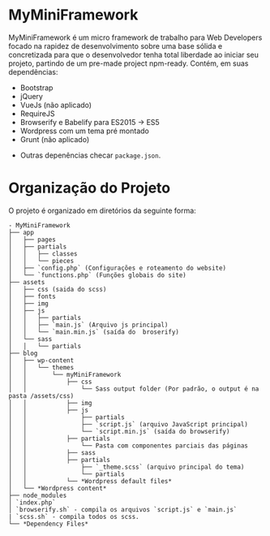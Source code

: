 # MyMiniFramework

MyMiniFramework é um micro framework de trabalho para Web Developers focado na rapidez de desenvolvimento
sobre uma base sólida e concretizada para que o desenvolvedor tenha total liberdade ao iniciar seu projeto,
partindo de um pre-made project npm-ready. Contém, em suas dependências:
 - Bootstrap
 - jQuery
 - VueJs (não aplicado)
 - RequireJS
 - Browserify e Babelify para ES2015 -> ES5
 - Wordpress com um tema pré montado
 - Grunt (não aplicado)
 * Outras depenências checar `package.json`.

 # Organização do Projeto

 O projeto é organizado em diretórios da seguinte forma:

    - MyMiniFramework
    ├── app
    │   ├── pages
    │   ├── partials
    │   │   ├── classes
    │   │   └── pieces
    │   ├── `config.php` (Configurações e roteamento do website)   
    │   └── `functions.php` (Funções globais do site)
    ├── assets
    │   ├── css (saida do scss)
    │   ├── fonts
    │   ├── img
    │   ├── js
    │   │   ├── partials
    │   │   ├── `main.js` (Arquivo js principal)
    │   │   └── `main.min.js` (saída do  broserify)
    │   └── sass
    │   │   └── partials
    ├── blog
    │   ├── wp-content
    │   │   └── themes
    │   │       └── myMiniFramework
    │   │           ├── css 
    │   │               └── Sass output folder (Por padrão, o output é na pasta /assets/css)
    │   │           ├── img
    │   │           ├── js
    │   │               ├── partials
    │   │               ├── `script.js` (arquivo JavaScript principal)
    │   │               └── `script.min.js` (saída do browserify)
    │   │           ├── partials
    │   │               └── Pasta com componentes parciais das páginas
    │   │           ├── sass
    │   │           ├── partials
    │   │               ├── `_theme.scss` (arquivo principal do tema)
    │   │               └── partials
    │   │           └── *Wordpress default files*
    │   └── *Wordpress content*
    ├── node_modules
    │ `index.php`
    │ `browserify.sh` - compila os arquivos `script.js` e `main.js`
    | `scss.sh` - compila todos os scss.
    └── *Dependency Files*
    


